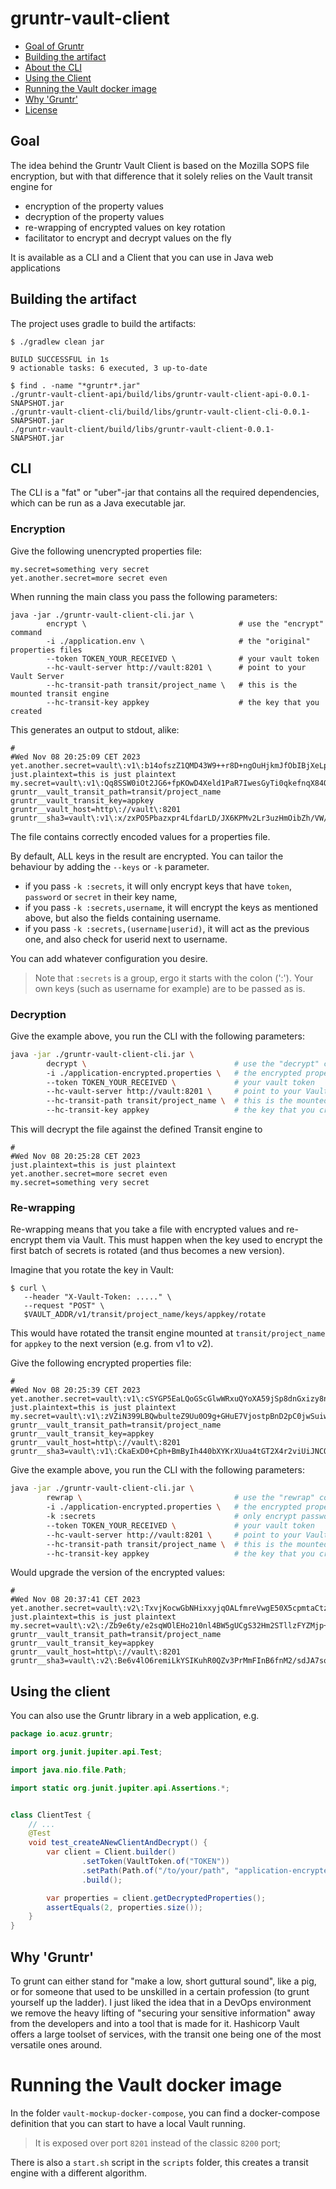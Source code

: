 # gruntr-vault-client

- [Goal of Gruntr](#goal)
- [Building the artifact](#building-the-artifact)
- [About the CLI](#cli)
- [Using the Client](#using-the-client)
- [Running the Vault docker image](#running-the-vault-docker-image)
- [Why 'Gruntr'](#why-gruntr)
- [License](LICENSE.md)


## Goal

The idea behind the Gruntr Vault Client is based on the Mozilla SOPS file encryption, but with that difference that it solely relies on the Vault transit engine for

- encryption of the property values
- decryption of the property values 
- re-wrapping of encrypted values on key rotation
- facilitator to encrypt and decrypt values on the fly

It is available as a CLI and a Client that you can use in Java web applications

## Building the artifact

The project uses gradle to build the artifacts:

```shell
$ ./gradlew clean jar

BUILD SUCCESSFUL in 1s
9 actionable tasks: 6 executed, 3 up-to-date

$ find . -name "*gruntr*.jar"
./gruntr-vault-client-api/build/libs/gruntr-vault-client-api-0.0.1-SNAPSHOT.jar
./gruntr-vault-client-cli/build/libs/gruntr-vault-client-cli-0.0.1-SNAPSHOT.jar
./gruntr-vault-client/build/libs/gruntr-vault-client-0.0.1-SNAPSHOT.jar
```

## CLI

The CLI is a "fat" or "uber"-jar that contains all the required dependencies, which can be run as a Java executable jar.

### Encryption

Give the following unencrypted properties file:

```properties
my.secret=something very secret
yet.another.secret=more secret even
```

When running the main class you pass the following parameters:

```shell
java -jar ./gruntr-vault-client-cli.jar \ 
        encrypt \                                  # use the "encrypt" command
        -i ./application.env \                     # the "original" properties files
        --token TOKEN_YOUR_RECEIVED \              # your vault token
        --hc-vault-server http://vault:8201 \      # point to your Vault Server
        --hc-transit-path transit/project_name \   # this is the mounted transit engine
        --hc-transit-key appkey                    # the key that you created
```
This generates an output to stdout, alike:

```properties
#
#Wed Nov 08 20:25:09 CET 2023
yet.another.secret=vault\:v1\:b14ofszZ1QMD43W9++r8D+ngOuHjkmJfObIBjXeLply3rCnm0KDdK5QUTts\=
just.plaintext=this is just plaintext
my.secret=vault\:v1\:Qq8SSW0iOt2JG6+fpKOwD4Xeld1PaR7IwesGyTi0qkefnqX84QL4TJbapIDcwsEE4A\=\=
gruntr__vault_transit_path=transit/project_name
gruntr__vault_transit_key=appkey
gruntr__vault_host=http\://vault\:8201
gruntr__sha3=vault\:v1\:x/zxPO5Pbazxpr4LfdarLD/JX6KPMv2Lr3uzHmOibZh/VW/qKyUhhisSYGOAR4MIv4QyuvbbHLx2+YTL12JJK2KkcUsmBzjVFHjznW8VjIZ/4uvQDwqvrOKfl/w\=
```

The file contains correctly encoded values for a properties file.

By default, ALL keys in the result are encrypted. You can tailor the behaviour by adding the `--keys` or `-k` parameter.
- if you pass `-k :secrets`, it will only encrypt keys that have `token`, `password` or `secret` in their key name,
- if you pass `-k :secrets,username`, it will encrypt the keys as mentioned above, but also the fields containing username.
- if you pass `-k :secrets,(username|userid)`, it will act as the previous one, and also check for userid next to username.

You can add whatever configuration you desire.

> Note that `:secrets` is a group, ergo it starts with the colon (':'). Your own keys (such as username for example) are to be passed as is.

### Decryption

Give the example above, you run the CLI with the following parameters:

```bash
java -jar ./gruntr-vault-client-cli.jar \ 
        decrypt \                                 # use the "decrypt" command 
        -i ./application-encrypted.properties \   # the encrypted properties file
        --token TOKEN_YOUR_RECEIVED \             # your vault token
        --hc-vault-server http://vault:8201 \     # point to your Vault Server
        --hc-transit-path transit/project_name \  # this is the mounted transit engine
        --hc-transit-key appkey                   # the key that you created
```

This will decrypt the file against the defined Transit engine to

```properties
#
#Wed Nov 08 20:25:28 CET 2023
just.plaintext=this is just plaintext
yet.another.secret=more secret even
my.secret=something very secret
```

### Re-wrapping

Re-wrapping means that you take a file with encrypted values and re-encrypt them via Vault. 
This must happen when the key used to encrypt the first batch of secrets is rotated (and thus becomes a new version).

Imagine that you rotate the key in Vault:

```shell
$ curl \
   --header "X-Vault-Token: ....." \
   --request "POST" \
   $VAULT_ADDR/v1/transit/project_name/keys/appkey/rotate
```

This would have rotated the transit engine mounted at `transit/project_name` for `appkey` to the next version (e.g. from v1 to v2).

Give the following encrypted properties file:

```properties
#
#Wed Nov 08 20:25:39 CET 2023
yet.another.secret=vault\:v1\:cSYGP5EaLQoGScGlwWRxuQYoXA59jSp8dnGxizy8nRluSd9jQca0ZhpvvRw\=
just.plaintext=this is just plaintext
my.secret=vault\:v1\:zVZiN399LBQwbulteZ9Uu0O9g+GHuE7VjostpBnD2pC0jwSuiwtQx1DSUvdZTpfGRA\=\=
gruntr__vault_transit_path=transit/project_name
gruntr__vault_transit_key=appkey
gruntr__vault_host=http\://vault\:8201
gruntr__sha3=vault\:v1\:CkaExD0+Cph+BmByIh440bXYKrXUua4tGT2X4r2viUiJNCQvnfxQWI1NHO9i0A7lYdGgg9Dc0TmsbaAhKJ2U1mW/N87B/838DD3MTUB+qigRJw+XeBhslOY+MUU\=
```

Give the example above, you run the CLI with the following parameters:

```bash
java -jar ./gruntr-vault-client-cli.jar \ 
        rewrap \                                  # use the "rewrap" command 
        -i ./application-encrypted.properties \   # the encrypted properties file
        -k :secrets                               # only encrypt passwords, tokens and secrets
        --token TOKEN_YOUR_RECEIVED \             # your vault token
        --hc-vault-server http://vault:8201 \     # point to your Vault Server
        --hc-transit-path transit/project_name \  # this is the mounted transit engine
        --hc-transit-key appkey                   # the key that you created
```

Would upgrade the version of the encrypted values:

```properties
#
#Wed Nov 08 20:37:41 CET 2023
yet.another.secret=vault\:v2\:TxvjKocwGbNHixxyjqOALfmreVwgE50X5cpmtaCtzZeOumiEl8I+fPA+fUw\=
just.plaintext=this is just plaintext
my.secret=vault\:v2\:/Zb9e6ty/e2sqWOlEHo210nl4BW5gUCgS32Hm2STllzFYZMjp+4pmRLN18qURBdL/A\=\=
gruntr__vault_transit_path=transit/project_name
gruntr__vault_transit_key=appkey
gruntr__vault_host=http\://vault\:8201
gruntr__sha3=vault\:v2\:Be6v4lO6remiLkYSIKuhR0QZv3PrMmFInB6fnM2/sdJA7soyfkLA2lXVW8jQUxBbwH1kwtmZZsXDmF0G42BEutaq3JVymdnuRZeWiHFzbl+INQymQ02af1PJMuE\=
```

## Using the client

You can also use the Gruntr library in a web application, e.g.

```java
package io.acuz.gruntr;

import org.junit.jupiter.api.Test;

import java.nio.file.Path;

import static org.junit.jupiter.api.Assertions.*;


class ClientTest {
    // ...
    @Test
    void test_createANewClientAndDecrypt() {
        var client = Client.builder()
                .setToken(VaultToken.of("TOKEN"))
                .setPath(Path.of("/to/your/path", "application-encrypted.properties"))
                .build();

        var properties = client.getDecryptedProperties();
        assertEquals(2, properties.size());
    }
}
```

## Why 'Gruntr'

To grunt can either stand for "make a low, short guttural sound", like a pig, or for someone that used to be unskilled in a certain profession (to grunt yourself up the ladder).
I just liked the idea that in a DevOps environment we remove the heavy lifting of "securing your sensitive information" away from the developers and into a tool that is made for it.
Hashicorp Vault offers a large toolset of services, with the transit one being one of the most versatile ones around.


# Running the Vault docker image

In the folder `vault-mockup-docker-compose`, you can find a docker-compose definition that you can start to have a local Vault running.

> It is exposed over port `8201` instead of the classic `8200` port;

There is also a `start.sh` script in the `scripts` folder, this creates a transit engine with a different algorithm.
